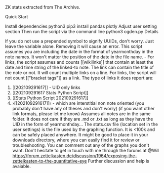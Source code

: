 ZK stats extracted from The Archive.

Quick Start

Install dependencies python3 pip3 install pandas plotly
Adjust user setting section
Then run the script via the command line python3 ogden.py
Details

If you do not use a prepended symbol to signify UUIDs, don't worry. Just leave the variable alone. Removing it will cause an error.
This script assumes you are including the date in the format of yearmonthday in the note names. It won't matter the position of the date in the file name. - For links, the script assumes and counts [[wikilinks]] that contain at least the date and time string of the linked-to note. The link can contain the title of the note or not. It will count multiple links on a line.
For links, the script will not count [["bracket tags"]] as a link. The type of links it does report are:
1. [[202109291617]] - UID only links
2. [[202109291617 Stats Python Script]]
3. [[Stats Python Script 202109291617]]
4. ›[[202109291617]]‹ - which are interstitial non note oriented
      (you probably don't have any of theses and don't worry)
      (if you want other link formats, please let me know)
Assumes all notes are in the same folder. It does not care if they are .md or .txt as long as they have the UID in the form of yearmonthday...
The stats.csv file (location set in the user settings) is the file used by the graphing function. It is <100k and can be safely placed anywhere. It might be good to place it in your downloads directory, where you can easily find it for review or troubleshooting.
You can comment out any of the graphs you don't want.
Don't hesitate to get in touch with me through the forums at @Will https://forum.zettelkasten.de/discussion/1964/exposing-the-zettelkasten-to-the-quantitative-eye
Further discussion and help is avaiable.